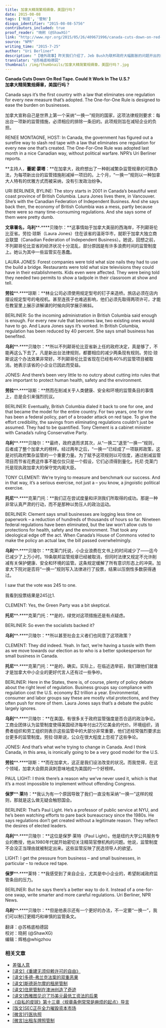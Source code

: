```yaml
---
title: 加拿大精简繁规缛章，美国行吗？
date: 2015-08-08
tags: ['制度', '管制']
disqus_identifier: "2015-08-08-5756"
contributors_included: true
proof_reader: "晓舸 (@ShawXG)"
link: "http://www.npr.org/2015/05/26/409671996/canada-cuts-down-on-red-tape-could-it-work-in-the-u-s"
source: "NPR"
writing_time: "2015-7-25"
author: "Uri Berliner"
description: "【墙外政事】昨天我们介绍了，Jeb Bush为联邦政府大幅膨胀的问题开出的药方是“三出一进”原则，这招可能是跟加拿大人学的，不列颠哥伦比亚省几年前对管制法规实施了“二出一进”规则，不久前加拿大联邦政府也起而效仿，采纳了减弱版的“一进一出”规则。"
translator: "@苏格底柏德図"
thumbnail: /img/thumbnails/加拿大精简繁规缛章，美国行吗？.jpg
---
```


**Canada Cuts Down On Red Tape. Could It Work In The U.S.?**  
**加拿大精简繁规缛章，美国行吗？**

Canada says it’s the first country with a law that eliminates one regulation for every new measure that’s adopted. The One-for-One Rule is designed to ease the burden on businesses.

加拿大宣称自己是世界上第一个采纳“一换一”规则的国家，这项法律规则要求：每出台一项新的监管措施，必须相应的排除一条旧的。此项规则旨在减轻企业的负担。

RENEE MONTAGNE, HOST: In Canada, the government has figured out a surefire way to slash red tape with a law that eliminates one regulation for every new one that’s created. The One-For-One Rule was adopted last month in a nice Canadian way, without political warfare. NPR’s Uri Berliner reports.

**主持人，****蕾妮****·****蒙塔****：**在加拿大，政府想出了一种削减繁杂监管规章的可靠办法，为每项新出台的监管措施削减掉一项旧的。上个月，“一换一”规则以一种加拿大人特有的优雅方式而被采纳，没有引发政治纷争。

URI BERLINER, BYLINE: The story starts in 2001 in Canada’s beautiful west coast province of British Columbia. Laura Jones lives there, in Vancouver. She’s with the Canadian Federation of Independent Business. And she says back then, the economy of British Columbia was a mess, partly because there were so many time-consuming regulations. And she says some of them were pretty dumb.

**文章署名，乌利****·****贝陵尔：**这事情始于加拿大美丽的西海岸，不列颠哥伦比亚省。劳拉·琼斯（Laura Jones）住在该省的温哥华市，就职于加拿大独立商业联盟（Canadian Federation of Independent Business）。她说，回想之前，不列颠哥伦比亚省的经济状况十分混乱，部分原因是有许多浪费时间的监管制度上。她认为其中一些监管实在愚蠢。

LAURA JONES: Forest companies were told what size nails they had to use the build a bridge. Restaurants were told what size televisions they could have in their establishments. Kids even were affected. They were being told they needed two permits to show a tadpole in their classroom at show and tell.

**劳拉****·****琼斯：**林业公司必须使用规定型号的钉子来造桥。旅店必须在店内摆设规定型号的电视机。甚至连孩子也难逃影响，他们必须先取得两项许可，才能在教室里上展示讲解课的时候向同学展示蝌蚪。

BERLINER: So the incoming administration in British Columbia said enough is enough. For every new rule that becomes law, two existing ones would have to go. And Laura Jones says it’s worked. In British Columbia, regulation has been reduced by 40 percent. She says small business has benefited.

**乌利****·****贝陵尔：**所以不列颠哥伦比亚省新上任的政府决定，真是够了，不能再这么下去了。凡是新出台法律规则，都要相应的减少两条现有规则。劳拉·琼斯说这个办法效果非常好。不列颠哥伦比亚省现在已经有40%的监管项目被取消。她表示该省的小企业已因此而受益。

JONES: And there’s been very little to no outcry about cutting into rules that are important to protect human health, safety and the environment.

**劳拉****·****琼斯：**然而在削减关乎人类健康、安全和环境的监管条目的事情上，总是会引来强烈抗议。

BERLINER: Eventually, British Columbia dialed it back to one for one, and that became the model for the entire country. For two years, one for one has been a federal policy, part of a broader attack on red tape. To give the effort credibility, the savings from eliminating regulations couldn’t just be assumed. They had to be quantified. Tony Clement is a cabinet minister with Canada’s ruling Conservative Party.

**乌利****·****贝陵尔：**最终，政府退而求其次，从“一换二”退至“一换一”规则，后者成了整个加拿大的榜样。经过两年之后，“一换一”已经成了一项联邦政策，这是对抗政府繁杂监管的一个重要力量。为了赋予这项规则以可信度，通过削减监管项目而节省花费这件事不能仅仅只是一个假设，它们必须得到量化。托尼·克莱门托是现执政加拿大的保守党内阁大臣。

TONY CLEMENT: We’re trying to measure and benchmark our success. And in that way, it’s a serious exercise, not just a – you know, a jingoistic political exercise.

**托尼****·****克莱门托：**我们正在尝试度量和评测我们所取得的成功。那是一种非常认真严肃的行动，而不是那种以势压人的政治运动。

BERLINER: Clement says small businesses are logging less time on paperwork – a reduction of hundreds of thousands of hours so far. Nineteen federal regulations have been eliminated, but the law won’t allow cuts to protections for health, safety and the environment. That took any ideological edge off the act. When Canada’s House of Commons voted to make the policy an actual law, the bill passed overwhelmingly.

**乌利****·****贝陵尔：**克莱门托说，小企业浪费在文书上的时间减少了——迄今已减少了上万小时。19条联邦监管规章已经被取消，但同时法律又规定不允许削减有关保护健康、安全和环境的监管。这条规定缓解了所有意识形态上的冲突。加拿大下院对是否将“一换一”规则写入法律进行了投票，结果以压倒性多数获得通过。

I saw that the vote was 245 to one.

我看到投票结果是245比1.

CLEMENT: Yes, the Green Party was a bit skeptical.

**托尼****·****克莱门托：**是的，绿党对这项措施还是有点疑虑。

BERLINER: So even the socialists backed it?

**乌利****·****贝陵尔：**所以甚至社会主义者们也同意了这项政策？

CLEMENT: They did indeed. Yeah. In fact, we’re having a tussle with them as we move towards our election as to who is a better spokesperson for small business in Canada.

**托尼****·****克莱门托：**是的，确实。实际上，在临近选举前，我们跟他们就谁才是加拿大中小企业的更好代言人还有过一些争吵。

BERLINER: Here in the States, there is, of course, plenty of policy debate about the right level of regulation. Business groups say compliance with regulation cost the U.S. economy $2 trillion a year. Environmental, consumer and labor groups say these are mostly vital protections, and they often push for more of them. Laura Jones says that’s a debate the public largely ignores.

**乌利****·****贝陵尔：**在美国，有很多关于政府监管强度是否合适的政治争论。工商业团体认为监管制度使得美国经济每年付出2万亿美金的代价。环境组织，消费者组织和劳工组织则表示这些监管中的大部分非常重要，他们还经常强烈要求出台更多的监管制度。劳拉·琼斯说，公众在很大程度上忽视了这些争论。

JONES: And that’s what we’re trying to change in Canada. And I think Canada, in this area, is ironically going to be a very good model for the U.S.

**劳拉****·****琼斯：**而在加拿大，这正是我们设法改变的状况。而我觉得，在这个领域，加拿大会颇具讽刺意味地成为美国的一个好榜样。

PAUL LIGHT: I think there’s a reason why we’ve never used it, which is that it’s a most impossible to implement without offending Congress.

**保罗****·****莱****特：**我认为有一个原因导致了我们一直没有采纳“一换一”这样的规则，那就是这么做无疑会触怒国会。

BERLINER: That’s Paul Light. He’s a professor of public service at NYU, and he’s been watching efforts to pare back bureaucracy since the 1980s. He says regulations don’t get created without a legitimate reason. They reflect the desires of elected leaders.

**乌利****·****贝陵尔：**这位是保罗·莱特（Paul Light）。他是纽约大学公共服务专业的教授，他从1980年代就开始密切关注精简官僚机构的问题。他说，监管制度不会没正当理由就被制定出来。这些监管反映了民选领导人的欲望。

LIGHT: I get the pressure from business – and small businesses, in particular – to reduce red tape.

**保罗****·****莱特：**我感受到了来自企业，尤其是中小企业的，希望削减政府监管条目的压力。

BERLINER: But he says there’s a better way to do it. Instead of a one-for-one swap, write smarter and more careful regulations. Uri Berliner, NPR News.

**乌利****·****贝陵尔：**但是他表示还有一个更好的办法，不一定要“一换一”，我们可以制订更精巧和审慎的监管条文。


翻译：@苏格底柏德図  
校对：晓舸 (@ShawXG)  
编辑：辉格@whigzhou


### 相关文章

* [差强人意](https://headsalon.org/archives/7129.html "差强人意")
* [[译文]《重建无须仰赖许可的自由》](https://headsalon.org/archives/6290.html "[译文]《重建无须仰赖许可的自由》")
* [[译文]多德-弗兰克法案的双重恶果](https://headsalon.org/archives/5807.html "[译文]多德-弗兰克法案的双重恶果")
* [[译文]斯德哥尔摩的租房管制](https://headsalon.org/archives/5805.html "[译文]斯德哥尔摩的租房管制")
* [[译文]住房管制在澳洲创造了奇迹](https://headsalon.org/archives/5772.html "[译文]住房管制在澳洲创造了奇迹")
* [[译文]西雅图见识了15美元最低工资法的后果](https://headsalon.org/archives/5714.html "[译文]西雅图见识了15美元最低工资法的后果")
* [《自私的皮球》第十三章〈规章条例常常是麻烦的起点〉导言](https://headsalon.org/archives/5101.html "《自私的皮球》第十三章〈规章条例常常是麻烦的起点〉导言")
* [[饭文]SEC正在全力摧毁资本市场](https://headsalon.org/archives/4279.html "[饭文]SEC正在全力摧毁资本市场")
* [[微言]行医执照](https://headsalon.org/archives/4497.html "[微言]行医执照")
* [[微言]出租车牌照管制](https://headsalon.org/archives/4189.html "[微言]出租车牌照管制")
